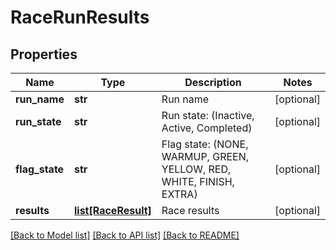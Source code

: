 # RaceRunResults

## Properties
Name | Type | Description | Notes
------------ | ------------- | ------------- | -------------
**run_name** | **str** | Run name | [optional] 
**run_state** | **str** | Run state:  (Inactive, Active, Completed) | [optional] 
**flag_state** | **str** | Flag state:  (NONE, WARMUP, GREEN, YELLOW, RED, WHITE, FINISH, EXTRA) | [optional] 
**results** | [**list[RaceResult]**](RaceResult.md) | Race results | [optional] 

[[Back to Model list]](../README.md#documentation-for-models) [[Back to API list]](../README.md#documentation-for-api-endpoints) [[Back to README]](../README.md)


